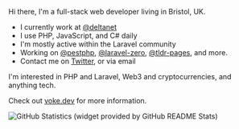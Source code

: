 Hi there, I'm a full-stack web developer living in Bristol, UK.

- I currently work at [@deltanet][]
- I use PHP, JavaScript, and C# daily
- I'm mostly active within the Laravel community
- Working on [@pestphp][], [@laravel-zero][], [@tldr-pages][], and more.
- Contact me on [Twitter][], or via email

I'm interested in PHP and Laravel, Web3 and cryptocurrencies, and anything tech.

Check out [voke.dev][] for more information.

![GitHub Statistics (widget provided by GitHub README Stats)][ico-statistics]

[@deltanet]: https://github.com/deltanet
[@pestphp]: https://github.com/pestphp
[@laravel-zero]: https://github.com/laravel-zero
[@tldr-pages]: https://github.com/tldr-pages
[twitter]: https://twitter.com/owenvoke
[voke.dev]: https://voke.dev
[ico-statistics]: https://github-readme-stats.vercel.app/api?username=owenvoke&count_private=true&hide_title=true&show_icons=true&hide_border=true&disable_animations=true
